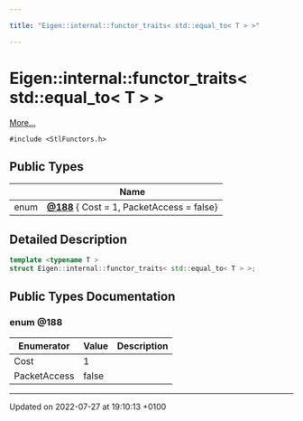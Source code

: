 ```yaml
---

title: "Eigen::internal::functor_traits< std::equal_to< T > >"

---
```


# Eigen::internal::functor_traits< std::equal_to< T > >



 [More...](#detailed-description)


`#include <StlFunctors.h>`

## Public Types

|                | Name           |
| -------------- | -------------- |
| enum| **[@188](http://example.org/classes/structeigen_1_1internal_1_1functor__traits_3_01std_1_1equal__to_3_01t_01_4_01_4/#enum-@188)** { Cost = 1, PacketAccess = false} |

## Detailed Description

```cpp
template <typename T >
struct Eigen::internal::functor_traits< std::equal_to< T > >;
```

## Public Types Documentation

### enum @188

| Enumerator | Value | Description |
| ---------- | ----- | ----------- |
| Cost | 1|   |
| PacketAccess | false|   |




-------------------------------

Updated on 2022-07-27 at 19:10:13 +0100